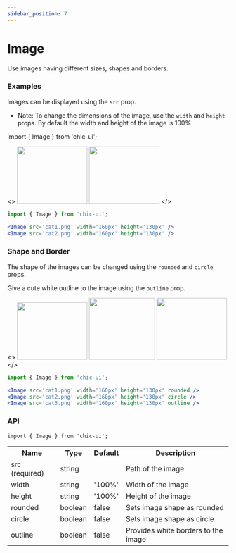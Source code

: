 ```yaml
---
sidebar_position: 7
---
```


# Image

Use images having different sizes, shapes and borders.

### Examples

Images can be displayed using the `src` prop.

- Note: To change the dimensions of the image, use the `width` and `height` props. By default the width and height of the image is 100%

import { Image } from 'chic-ui';

<>
<Image className='single' src='https://encrypted-tbn0.gstatic.com/images?q=tbn:ANd9GcSZNO3U161Gmfn4tpmvDt3j-5wQlY4CsKulAw&usqp=CAU' width='160px' height='130px' />
<Image className='single' src='https://wallpaperaccess.com/full/32048.jpg' width='160px' height='130px' />
</>

```jsx
import { Image } from 'chic-ui';

<Image src='cat1.png' width='160px' height='130px' />
<Image src='cat2.png' width='160px' height='130px' />
```

### Shape and Border

The shape of the images can be changed using the `rounded` and `circle` props.

Give a cute white outline to the image using the `outline` prop.

<>
<Image className='single' src='https://encrypted-tbn0.gstatic.com/images?q=tbn:ANd9GcSZNO3U161Gmfn4tpmvDt3j-5wQlY4CsKulAw&usqp=CAU' width='160px' height='130px' rounded />
<Image className='single' src='https://wallpaperaccess.com/full/235592.jpg' width='150px' height='140px' circle />
<Image className='single' src='https://wallpaperaccess.com/full/32048.jpg' width='160px' height='140px' outline />
</>

```jsx
import { Image } from 'chic-ui';

<Image src='cat1.png' width='160px' height='130px' rounded />
<Image src='cat2.png' width='160px' height='130px' circle />
<Image src='cat3.png' width='160px' height='130px' outline />
```

### API

```
import { Image } from 'chic-ui';
```

<table>
  <tr>
     <th>Name</th>
     <th>Type</th>
     <th>Default</th>
     <th>Description</th>
  </tr>
  <tr>
    <td>src (required)</td>
    <td>string</td>
    <td></td>
    <td>Path of the image</td>
  </tr>
  <tr>
    <td>width</td>
    <td>string</td>
    <td>'100%'</td>
    <td>Width of the image</td>
  </tr>
  <tr>
    <td>height</td>
    <td>string</td>
    <td>'100%'</td>
    <td>Height of the image</td>
  </tr>
  <tr>
    <td>rounded</td>
    <td>boolean</td>
    <td>false</td>
    <td>Sets image shape as rounded</td>
  </tr>
   <tr>
    <td>circle</td>
    <td>boolean</td>
    <td>false</td>
    <td>Sets image shape as circle</td>
  </tr>
   <tr>
    <td>outline</td>
    <td>boolean</td>
    <td>false</td>
    <td>Provides white borders to the image</td>
  </tr>
</table>
